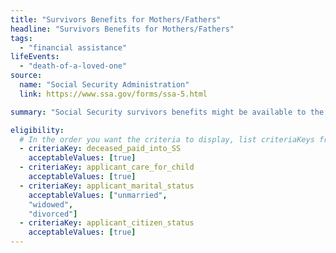 ```yaml
---
title: "Survivors Benefits for Mothers/Fathers"
headline: "Survivors Benefits for Mothers/Fathers"
tags:
  - "financial assistance"
lifeEvents:
  - "death-of-a-loved-one"
source:
  name: "Social Security Administration"
  link: https://www.ssa.gov/forms/ssa-5.html

summary: "Social Security survivors benefits might be available to the person providing care for the deceased worker's child."

eligibility:
  # In the order you want the criteria to display, list criteriaKeys from the csv here, each followed by a comma-separated list of which values indicate eligibility for that criteria. Wrap individual values in quotes if they have inner commas.
  - criteriaKey: deceased_paid_into_SS
    acceptableValues: [true]
  - criteriaKey: applicant_care_for_child
    acceptableValues: [true]
  - criteriaKey: applicant_marital_status
    acceptableValues: ["unmarried", 
    "widowed", 
    "divorced"]
  - criteriaKey: applicant_citizen_status
    acceptableValues: [true]
---
```

